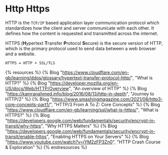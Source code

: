 # Http Https

HTTP is the `TCP/IP` based application layer communication protocol which standardizes how the client and server communicate with each other. It defines how the content is requested and transmitted across the internet.

HTTPS (**H**ypertext **T**ransfer **P**rotocol **S**ecure) is the secure version of HTTP, which is the primary protocol used to send data between a web browser and a website.

`HTTPS = HTTP + SSL/TLS`

{% resources %}
  {% Blog "https://www.cloudflare.com/en-gb/learning/ddos/glossary/hypertext-transfer-protocol-http/", "What is HTTP?" %}
  {% Blog "https://developer.mozilla.org/en-US/docs/Web/HTTP/Overview", "An overview of HTTP" %}
  {% Blog "https://kamranahmed.info/blog/2016/08/13/http-in-depth", "Journey to HTTP/2" %}
  {% Blog "https://www.smashingmagazine.com/2021/08/http3-core-concepts-part1/", "HTTP/3 From A To Z: Core Concepts" %}
  {% Blog "https://www.cloudflare.com/en-gb/learning/ssl/what-is-https/", "What is HTTPS?" %}
  {% Blog "https://developers.google.com/web/fundamentals/security/encrypt-in-transit/why-https", "Why HTTPS Matters" %}
  {% Blog "https://developers.google.com/web/fundamentals/security/encrypt-in-transit/enable-https", "Enabling HTTPS on Your Servers" %}
  {% Blog "https://www.youtube.com/watch?v=iYM2zFP3Zn0", "HTTP Crash Course & Exploration" %}
{% endresources %}
